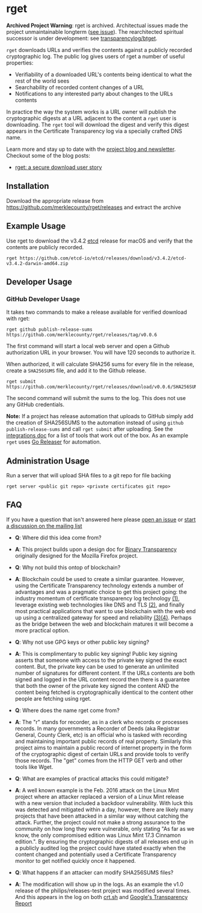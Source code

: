 # rget

**Archived Project Warning**: rget is archived. Architectual issues made the project unmaintainable longterm ([see issue](https://github.com/merklecounty/rget/issues/42)). The rearchitected spiritual successor is under development: see [transparencylog/btget](https://github.com/transparencylog/btget).

`rget` downloads URLs and verifies the contents against a publicly recorded cryptographic log. The public log gives users of rget a number of useful properties:

- Verifiability of a downloaded URL's contents being identical to what the rest of the world sees
- Searchability of recorded content changes of a URL
- Notifications to any interested party about changes to the URLs contents

In practice the way the system works is a URL owner will publish the cryptographic digests at a URL adjacent to the content a `rget` user is downloading. The `rget` tool will download the digest and verify this digest appears in the Certificate Transparency log via a specially crafted DNS name.

Learn more and stay up to date with the [project blog and newsletter](https://merklecounty.substack.com/). Checkout some of the blog posts:

- [rget: a secure download user story](https://merklecounty.substack.com/p/rget-a-secure-download-user-story)

## Installation

Download the appropriate release from https://github.com/merklecounty/rget/releases and extract the archive

## Example Usage

Use rget to download the v3.4.2 [etcd](https://etcd.io) release for macOS and verify that the contents are publicly recorded.

```
rget https://github.com/etcd-io/etcd/releases/download/v3.4.2/etcd-v3.4.2-darwin-amd64.zip
```

## Developer Usage

### GitHub Developer Usage

It takes two commands to make a release available for verified download with rget:

```
rget github publish-release-sums https://github.com/merklecounty/rget/releases/tag/v0.0.6
```

The first command will start a local web server and open a Github authorization URL
in your browser. You will have 120 seconds to authorize it.

When authorized, it will calculate SHA256 sums for every file in the release,
create a `SHA256SUMS` file, and add it to the Github release.

```
rget submit https://github.com/merklecounty/rget/releases/download/v0.0.6/SHA256SUMS
```

The second command will submit the sums to the log. This does not use any GitHub credentials.

**Note:** If a project has release automation that uploads to GitHub simply add
the creation of SHA256SUMS to the automation instead of using `github
publish-release-sums` and call `rget submit` after uploading. See the
[integrations doc](Documentation/integrations.md) for a list of tools that work
out of the box. As an example `rget` uses [Go
Releaser](https://goreleaser.com/) for automation.

## Administration Usage

Run a server that will upload SHA files to a git repo for file backing

```
rget server <public git repo> <private certificates git repo>
```

## FAQ

If you have a question that isn't answered here please [open an issue](https://github.com/merklecounty/rget/issues/new) or [start a discussion on the mailing list](https://groups.google.com/forum/#!forum/rget)

- **Q**: Where did this idea come from?
- **A**: This project builds upon a design doc for [Binary Transparency](https://wiki.mozilla.org/Security/Binary_Transparency) originally designed for the Mozilla Firefox project. 

- **Q**: Why not build this ontop of blockchain?
- **A**: Blockchain could be used to create a similar guarantee. However, using the Certificate Transparency technology extends a number of advantages and was a pragmatic choice to get this project going: the industry momentum of certificate transparency log technology [(1)](https://ct.cloudflare.com/about), leverage existing web technologies like DNS and TLS [(2)](https://www.certificate-transparency.org/how-ct-works), and finally most practical applications that want to use blockchain with the web end up using a centralized gateway for speed and reliability [(3)](https://blog.cloudflare.com/cloudflare-ethereum-gateway/)[(4)](https://infura.io/docs/ethereum/json-rpc/eth_blockNumber). Perhaps as the bridge between the web and blockchain matures it will become a more practical option.

- **Q**: Why not use GPG keys or other public key signing?
- **A**: This is complimentary to public key signing! Public key signing asserts that someone with access to the private key signed the exact content. But, the private key can be used to generate an unlimited number of signatures for different content. If the URLs contents are both signed and logged in the URL content record then there is a guarantee that both the owner of the private key signed the content AND the content being fetched is cryptographically identical to the content other people are fetching using rget.

- **Q**: Where does the name rget come from?
- **A**: The "r" stands for recorder, as in a clerk who records or processes records. In many governments a Recorder of Deeds (aka Registrar General, County Clerk, etc) is an official who is tasked with recording and maintaining important public records of real property. Similarly this project aims to maintain a public record of internet property in the form of the cryptographic digest of certain URLs and provide tools to verify those records. The "get" comes from the HTTP GET verb and other tools like Wget.

- **Q**: What are examples of practical attacks this could mitigate?
- **A**: A well known example is the Feb. 2016 attack on the Linux Mint project where an attacker replaced a version of a Linux Mint release with a new version that included a backdoor vulnerability. With luck this was detected and mitigated within a day, however, there are likely many projects that have been attacked in a similar way without catching the attack. Further, the project could not make a strong assurance to the community on how long they were vulnerable, only stating "As far as we know, the only compromised edition was Linux Mint 17.3 Cinnamon edition.". By ensuring the cryptographic digests of all releases end up in a publicly audited log the project could have stated exactly when the content changed and potentially used a Certificate Transparency monitor to get notified quickly once it happened.

- **Q**: What happens if an attacker can modify SHA256SUMS files?
- **A**: The modification will show up in the logs. As an example the v1.0 release of the philips/releases-test project was modified several times. And this appears in the log on both [crt.sh](https://crt.sh/?q=%.v1-0.releases-test.philips.github.com.recorder.merklecounty.com) and [Google's Transparency Report](https://transparencyreport.google.com/https/certificates?hl=en&cert_search_auth=&cert_search_cert=&cert_search=include_expired:false;include_subdomains:true;domain:v1-0.releases-test.philips.github.com.recorder.merklecounty.com&lu=cert_search)
